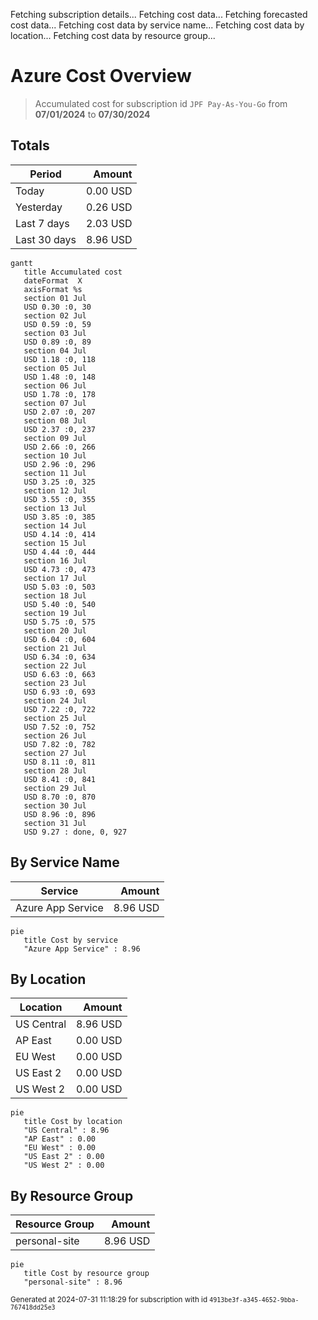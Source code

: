 Fetching subscription details...
Fetching cost data...
Fetching forecasted cost data...
Fetching cost data by service name...
Fetching cost data by location...
Fetching cost data by resource group...
# Azure Cost Overview

> Accumulated cost for subscription id `JPF Pay-As-You-Go` from **07/01/2024** to **07/30/2024**

## Totals

|Period|Amount|
|---|---:|
|Today|0.00 USD|
|Yesterday|0.26 USD|
|Last 7 days|2.03 USD|
|Last 30 days|8.96 USD|

```mermaid
gantt
   title Accumulated cost
   dateFormat  X
   axisFormat %s
   section 01 Jul
   USD 0.30 :0, 30
   section 02 Jul
   USD 0.59 :0, 59
   section 03 Jul
   USD 0.89 :0, 89
   section 04 Jul
   USD 1.18 :0, 118
   section 05 Jul
   USD 1.48 :0, 148
   section 06 Jul
   USD 1.78 :0, 178
   section 07 Jul
   USD 2.07 :0, 207
   section 08 Jul
   USD 2.37 :0, 237
   section 09 Jul
   USD 2.66 :0, 266
   section 10 Jul
   USD 2.96 :0, 296
   section 11 Jul
   USD 3.25 :0, 325
   section 12 Jul
   USD 3.55 :0, 355
   section 13 Jul
   USD 3.85 :0, 385
   section 14 Jul
   USD 4.14 :0, 414
   section 15 Jul
   USD 4.44 :0, 444
   section 16 Jul
   USD 4.73 :0, 473
   section 17 Jul
   USD 5.03 :0, 503
   section 18 Jul
   USD 5.40 :0, 540
   section 19 Jul
   USD 5.75 :0, 575
   section 20 Jul
   USD 6.04 :0, 604
   section 21 Jul
   USD 6.34 :0, 634
   section 22 Jul
   USD 6.63 :0, 663
   section 23 Jul
   USD 6.93 :0, 693
   section 24 Jul
   USD 7.22 :0, 722
   section 25 Jul
   USD 7.52 :0, 752
   section 26 Jul
   USD 7.82 :0, 782
   section 27 Jul
   USD 8.11 :0, 811
   section 28 Jul
   USD 8.41 :0, 841
   section 29 Jul
   USD 8.70 :0, 870
   section 30 Jul
   USD 8.96 :0, 896
   section 31 Jul
   USD 9.27 : done, 0, 927
```

## By Service Name

|Service|Amount|
|---|---:|
|Azure App Service|8.96 USD|

```mermaid
pie
   title Cost by service
   "Azure App Service" : 8.96
```

## By Location

|Location|Amount|
|---|---:|
|US Central|8.96 USD|
|AP East|0.00 USD|
|EU West|0.00 USD|
|US East 2|0.00 USD|
|US West 2|0.00 USD|

```mermaid
pie
   title Cost by location
   "US Central" : 8.96
   "AP East" : 0.00
   "EU West" : 0.00
   "US East 2" : 0.00
   "US West 2" : 0.00
```

## By Resource Group

|Resource Group|Amount|
|---|---:|
|personal-site|8.96 USD|

```mermaid
pie
   title Cost by resource group
   "personal-site" : 8.96
```

<sup>Generated at 2024-07-31 11:18:29 for subscription with id `4913be3f-a345-4652-9bba-767418dd25e3`</sup>
